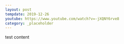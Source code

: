 ```yaml
---
layout: post
tempdate: 2019-12-26
youtube: https://www.youtube.com/watch?v=-jXQNY6rve8
category: _placeholder
---
```

test content